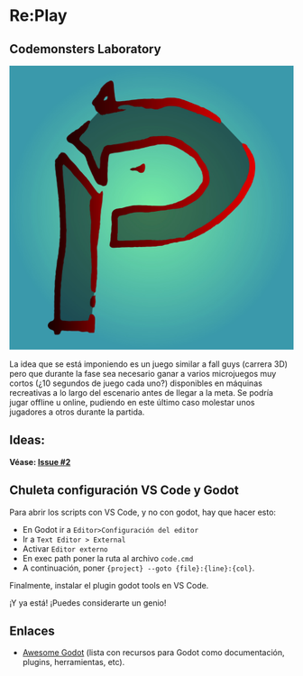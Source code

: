 # Re:Play
## Codemonsters Laboratory

![Re:Playmenosmalo](./assets/re-play.jpg)


La idea que se está imponiendo es un juego similar a fall guys (carrera 3D) pero que durante la fase sea necesario ganar a varios microjuegos muy cortos (¿10 segundos de juego cada uno?) disponibles en máquinas recreativas a lo largo del escenario antes de llegar a la meta. Se podría jugar offline u online, pudiendo en este último caso molestar unos jugadores a otros durante la partida.


## Ideas:

**Véase: [Issue #2](https://github.com/codemonsters/re-play/issues/2)**

  
## Chuleta configuración VS Code y Godot
  Para abrir los scripts con VS Code, y no con godot, hay que hacer esto:
* En Godot ir a ```Editor>Configuración del editor```
* Ir a ```Text Editor > External```
* Activar ```Editor externo```
* En exec path poner la ruta al archivo ```code.cmd```
* A continuación, poner  ```{project} --goto {file}:{line}:{col}```.

Finalmente, instalar el plugin godot tools en VS Code.

¡Y ya está! ¡Puedes considerarte un genio!

## Enlaces

* [Awesome Godot](https://github.com/godotengine/awesome-godot) (lista con recursos para Godot como documentación, plugins, herramientas, etc).
